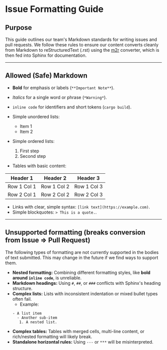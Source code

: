 # Issue Formatting Guide

## Purpose
This guide outlines our team's Markdown standards for writing issues and pull requests. We follow these rules to ensure our content converts cleanly from Markdown to reStructuredText (.rst) using the [m2r](https://pypi.org/project/m2r/) converter, which is then fed into Sphinx for documentation.

---

## Allowed (Safe) Markdown
- **Bold** for emphasis or labels (`**Important Note**`).
- *Italics* for a single word or phrase (`*Warning*`).
- `inline code` for identifiers and short tokens (`cargo build`).
- Simple unordered lists:
    - Item 1
    - Item 2
- Simple ordered lists:
    1. First step
    2. Second step


- Tables with basic content:

| Header 1 | Header 2 | Header 3 |
|----------|----------|----------|
| Row 1 Col 1 | Row 1 Col 2 | Row 1 Col 3 |
| Row 2 Col 1 | Row 2 Col 2 | Row 2 Col 3 |

- Links with clear, simple syntax: `[link text](https://example.com)`.
- Simple blockquotes: `> This is a quote.`.

---
## Unsupported formatting (breaks conversion from Issue => Pull Request)

The following types of formatting are not currently supported in the bodies of text submitted. This may change in the future if we find ways to support them.

- **Nested formatting:** Combining different formatting styles, like **bold around `inline code`**, is unreliable.
- **Markdown headings:** Using `#`, `##`, or `###` conflicts with Sphinx's heading structure.
- **Complex lists:** Lists with inconsistent indentation or mixed bullet types often fail.
    - Example:
    ```
    - A list item
      - Another sub-item
       1. A nested list.
    ```
- **Complex tables:** Tables with merged cells, multi-line content, or rich/nested formatting will likely break.
- **Standalone horizontal rules:** Using `---` or `***` will be misinterpreted.
